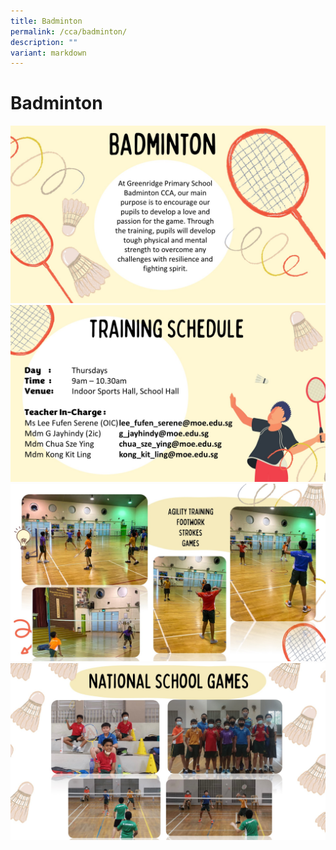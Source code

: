 ```yaml
---
title: Badminton
permalink: /cca/badminton/
description: ""
variant: markdown
---
```

# Badminton

![](/images/CCAs/Badminton/2024_Badminton_Slide1.JPG)
![](/images/CCAs/Badminton/Badminton_Slide_2.jpg)
![](/images/CCAs/Badminton/2024_Badminton_Slide3.JPG)
![](/images/CCAs/Badminton/2024_Badminton_Slide4.JPG)